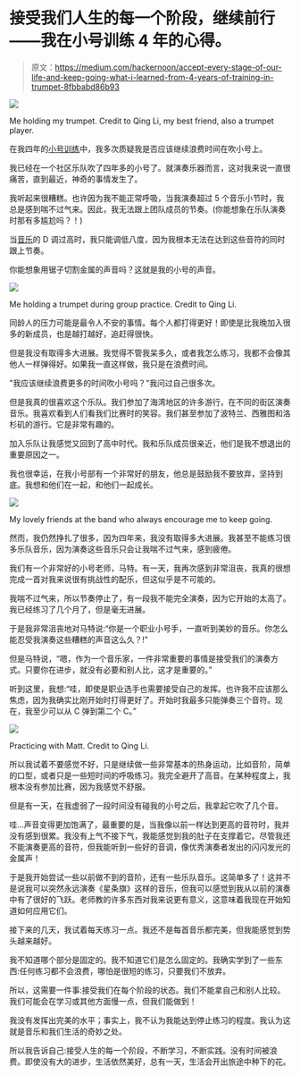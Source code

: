 # 接受我们人生的每一个阶段，继续前行——我在小号训练 4 年的心得。

> 原文：<https://medium.com/hackernoon/accept-every-stage-of-our-life-and-keep-going-what-i-learned-from-4-years-of-training-in-trumpet-8fbbabd86b93>

![](img/38da8896eeabe80d3b516c232596368d.png)

Me holding my trumpet. Credit to Qing Li, my best friend, also a trumpet player.

在我四年的[小号训练](https://hackernoon.com/tagged/training)中，我多次质疑我是否应该继续浪费时间在吹小号上。

我已经在一个社区乐队吹了四年多的小号了。就演奏乐器而言，这对我来说一直很痛苦，直到最近，神奇的事情发生了。

我听起来很糟糕。也许因为我不能正常呼吸，当我演奏超过 5 个音乐小节时，我总是感到喘不过气来。因此，我无法跟上团队成员的节奏。(你能想象在乐队演奏时那有多尴尬吗？！)

当[音乐](https://hackernoon.com/tagged/music)的 D 调过高时，我只能调低八度，因为我根本无法在达到这些音符的同时跟上节奏。

你能想象用锯子切割金属的声音吗？这就是我的小号的声音。

![](img/508008238dde28c4c28460f7bf4de9ab.png)

Me holding a trumpet during group practice. Credit to Qing Li.

同龄人的压力可能是最令人不安的事情。每个人都打得更好！即使是比我晚加入很多的新成员，也是越打越好，追赶得很快。

但是我没有取得多大进展。我觉得不管我呆多久，或者我怎么练习，我都不会像其他人一样弹得好。如果我一直这样做，我只是在浪费时间。

"我应该继续浪费更多的时间吹小号吗？"我问过自己很多次。

但是我真的很喜欢这个乐队。我们参加了海湾地区的许多游行，在不同的街区演奏音乐。我喜欢看到人们看我们比赛时的笑容。我们甚至参加了波特兰、西雅图和洛杉矶的游行。它是非常有趣的。

加入乐队让我感觉又回到了高中时代。我和乐队成员很亲近，他们是我不想退出的重要原因之一。

我也很幸运，在我小号部有一个非常好的朋友，他总是鼓励我不要放弃，坚持到底。我想和他们在一起，和他们一起成长。

![](img/24ac68b8ce07c5102acee8681c00ccd5.png)

My lovely friends at the band who always encourage me to keep going.

然而，我仍然挣扎了很多，因为四年来，我没有取得多大进展。我甚至不能练习很多乐队音乐，因为演奏这些音乐只会让我喘不过气来，感到疲倦。

我们有一个非常好的小号老师，马特。有一天，我再次感到非常沮丧，我真的很想完成一首对我来说很有挑战性的配乐，但这似乎是不可能的。

我喘不过气来，所以节奏停止了，有一段我不能完全演奏，因为它开始的太高了。我已经练习了几个月了，但是毫无进展。

于是我非常沮丧地对马特说:“你是一个职业小号手，一直听到美妙的音乐。你怎么能忍受我演奏这些糟糕的声音这么久？!"

但是马特说，“嗯，作为一个音乐家，一件非常重要的事情是接受我们的演奏方式。只要你在进步，就没有必要和别人比，这才是重要的。”

听到这里，我想:“哇，即使是职业选手也需要接受自己的发挥。也许我不应该那么焦虑，因为我确实比刚开始时打得更好了。开始时我最多只能弹奏三个音符。现在，我至少可以从 C 弹到第二个 C。”

![](img/4bcda69855c9c8d81eb487fa390e180e.png)

Practicing with Matt. Credit to Qing Li.

所以我试着不要感觉不好，只是继续做一些非常基本的热身运动，比如音阶，简单的口型，或者只是一些短时间的呼吸练习。我完全避开了高音。在某种程度上，我根本没有参加比赛，因为我感觉不舒服。

但是有一天，在我虚弱了一段时间没有碰我的小号之后，我拿起它吹了几个音。

哇…声音变得更加饱满了，最重要的是，当我像以前一样达到更高的音符时，我并没有感到很累。我没有上气不接下气，我能感觉到我的肚子在支撑着它。尽管我还不能演奏更高的音符，但我能听到一些好的音调，像优秀演奏者发出的闪闪发光的金属声！

于是我开始尝试一些以前做不到的音阶，还有一些乐队音乐。这简单多了！这并不是说我可以突然永远演奏《星条旗》这样的音乐，但我可以感觉到我从以前的演奏中有了很好的飞跃。老师教的许多东西对我来说更有意义，这意味着我现在开始知道如何应用它们。

接下来的几天，我试着每天练习一点。我还不是每首音乐都完美，但我能感觉到势头越来越好。

我不知道哪个部分是固定的。我不知道它们是怎么固定的。我确实学到了一些东西:任何练习都不会浪费，哪怕是很短的练习，只要我们不放弃。

所以，这需要一件事:接受我们在每个阶段的状态。我们不能拿自己和别人比较。我们可能会在学习或其他方面慢一点，但我们能做到！

我没有发挥出完美的水平；事实上，我不认为我能达到停止练习的程度。我认为这就是音乐和我们生活的奇妙之处。

所以我告诉自己:接受人生的每一个阶段，不断学习，不断实践。没有时间被浪费。即使没有大的进步，生活依然美好，总有一天，生活会开出旅途中种下的花。